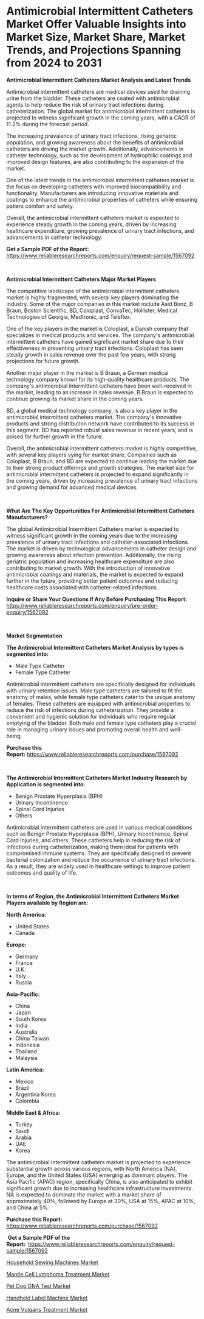<p><h1>Antimicrobial Intermittent Catheters Market Offer Valuable Insights into Market Size, Market Share, Market Trends, and Projections Spanning from 2024 to 2031</h1></p><p><strong>Antimicrobial Intermittent Catheters Market Analysis and Latest Trends</strong></p>
<p><p>Antimicrobial intermittent catheters are medical devices used for draining urine from the bladder. These catheters are coated with antimicrobial agents to help reduce the risk of urinary tract infections during catheterization. The global market for antimicrobial intermittent catheters is projected to witness significant growth in the coming years, with a CAGR of 11.2% during the forecast period.</p><p>The increasing prevalence of urinary tract infections, rising geriatric population, and growing awareness about the benefits of antimicrobial catheters are driving the market growth. Additionally, advancements in catheter technology, such as the development of hydrophilic coatings and improved design features, are also contributing to the expansion of the market.</p><p>One of the latest trends in the antimicrobial intermittent catheters market is the focus on developing catheters with improved biocompatibility and functionality. Manufacturers are introducing innovative materials and coatings to enhance the antimicrobial properties of catheters while ensuring patient comfort and safety.</p><p>Overall, the antimicrobial intermittent catheters market is expected to experience steady growth in the coming years, driven by increasing healthcare expenditure, growing prevalence of urinary tract infections, and advancements in catheter technology.</p></p>
<p><strong>Get a Sample PDF of the Report:&nbsp;</strong> <a href="https://www.reliableresearchreports.com/enquiry/request-sample/1567092">https://www.reliableresearchreports.com/enquiry/request-sample/1567092</a></p>
<p>&nbsp;</p>
<p><strong>Antimicrobial Intermittent Catheters Major Market Players</strong></p>
<p><p>The competitive landscape of the antimicrobial intermittent catheters market is highly fragmented, with several key players dominating the industry. Some of the major companies in this market include Asid Bonz, B Braun, Boston Scientific, BD, Coloplast, ConvaTec, Hollister, Medical Technologies of Georgia, Medtronic, and Teleflex.</p><p>One of the key players in the market is Coloplast, a Danish company that specializes in medical products and services. The company's antimicrobial intermittent catheters have gained significant market share due to their effectiveness in preventing urinary tract infections. Coloplast has seen steady growth in sales revenue over the past few years, with strong projections for future growth.</p><p>Another major player in the market is B Braun, a German medical technology company known for its high-quality healthcare products. The company's antimicrobial intermittent catheters have been well-received in the market, leading to an increase in sales revenue. B Braun is expected to continue growing its market share in the coming years.</p><p>BD, a global medical technology company, is also a key player in the antimicrobial intermittent catheters market. The company's innovative products and strong distribution network have contributed to its success in this segment. BD has reported robust sales revenue in recent years, and is poised for further growth in the future.</p><p>Overall, the antimicrobial intermittent catheters market is highly competitive, with several key players vying for market share. Companies such as Coloplast, B Braun, and BD are expected to continue leading the market due to their strong product offerings and growth strategies. The market size for antimicrobial intermittent catheters is projected to expand significantly in the coming years, driven by increasing prevalence of urinary tract infections and growing demand for advanced medical devices.</p></p>
<p>&nbsp;</p>
<p><strong>What Are The Key Opportunities For Antimicrobial Intermittent Catheters Manufacturers?</strong></p>
<p><p>The global Antimicrobial Intermittent Catheters market is expected to witness significant growth in the coming years due to the increasing prevalence of urinary tract infections and catheter-associated infections. The market is driven by technological advancements in catheter design and growing awareness about infection prevention. Additionally, the rising geriatric population and increasing healthcare expenditure are also contributing to market growth. With the introduction of innovative antimicrobial coatings and materials, the market is expected to expand further in the future, providing better patient outcomes and reducing healthcare costs associated with catheter-related infections.</p></p>
<p><strong>Inquire or Share Your Questions If Any Before Purchasing This Report:</strong> <a href="https://www.reliableresearchreports.com/enquiry/pre-order-enquiry/1567092">https://www.reliableresearchreports.com/enquiry/pre-order-enquiry/1567092</a></p>
<p>&nbsp;</p>
<p><strong>Market Segmentation</strong></p>
<p><strong>The Antimicrobial Intermittent Catheters Market Analysis by types is segmented into:</strong></p>
<p><ul><li>Male Type Catheter</li><li>Female Type Catheter</li></ul></p>
<p><p>Antimicrobial intermittent catheters are specifically designed for individuals with urinary retention issues. Male type catheters are tailored to fit the anatomy of males, while female type catheters cater to the unique anatomy of females. These catheters are equipped with antimicrobial properties to reduce the risk of infections during catheterization. They provide a convenient and hygienic solution for individuals who require regular emptying of the bladder. Both male and female type catheters play a crucial role in managing urinary issues and promoting overall health and well-being.</p></p>
<p><strong>Purchase this Report:&nbsp;</strong><a href="https://www.reliableresearchreports.com/purchase/1567092">https://www.reliableresearchreports.com/purchase/1567092</a></p>
<p>&nbsp;</p>
<p><strong>The Antimicrobial Intermittent Catheters Market Industry Research by Application is segmented into:</strong></p>
<p><ul><li>Benign Prostate Hyperplasia (BPH)</li><li>Urinary Incontinence</li><li>Spinal Cord Injuries</li><li>Others</li></ul></p>
<p><p>Antimicrobial intermittent catheters are used in various medical conditions such as Benign Prostate Hyperplasia (BPH), Urinary Incontinence, Spinal Cord Injuries, and others. These catheters help in reducing the risk of infections during catheterization, making them ideal for patients with compromised immune systems. They are specifically designed to prevent bacterial colonization and reduce the occurrence of urinary tract infections. As a result, they are widely used in healthcare settings to improve patient outcomes and quality of life.</p></p>
<p>&nbsp;</p>
<p><strong>In terms of Region, the Antimicrobial Intermittent Catheters Market Players available by Region are:</strong></p>
<p>
    <p> <strong> North America: </strong>
        <ul>
            <li>United States</li>
            <li>Canada</li>
        </ul>
        </p> 
    <p> <strong> Europe: </strong>
        <ul>
            <li>Germany</li>
            <li>France</li>
            <li>U.K.</li>
            <li>Italy</li>
            <li>Russia</li>
        </ul>
        </p> 
    <p> <strong> Asia-Pacific: </strong>
        <ul>
            <li>China</li>
            <li>Japan</li>
            <li>South Korea</li>
            <li>India</li>
            <li>Australia</li>
            <li>China Taiwan</li>
            <li>Indonesia</li>
            <li>Thailand</li>
            <li>Malaysia</li>
        </ul>
        </p> 
    <p> <strong> Latin America: </strong>
        <ul>
            <li>Mexico</li>
            <li>Brazil</li>
            <li>Argentina Korea</li>
            <li>Colombia</li>
        </ul>
        </p> 
    <p> <strong> Middle East & Africa: </strong>
        <ul>
            <li>Turkey</li>
            <li>Saudi</li>
            <li>Arabia</li>
            <li>UAE</li>
            <li>Korea</li>
        </ul>
    </p>
    </p>
<p><p>The antimicrobial intermittent catheters market is projected to experience substantial growth across various regions, with North America (NA), Europe, and the United States (USA) emerging as dominant players. The Asia Pacific (APAC) region, specifically China, is also anticipated to exhibit significant growth due to increasing healthcare infrastructure investments. NA is expected to dominate the market with a market share of approximately 40%, followed by Europe at 30%, USA at 15%, APAC at 10%, and China at 5%.</p></p>
<p><strong>Purchase this Report: </strong><a href="https://www.reliableresearchreports.com/purchase/1567092">https://www.reliableresearchreports.com/purchase/1567092</a></p>
<p>&nbsp;<strong>Get a Sample PDF of the Report:&nbsp;&nbsp;</strong><a href="https://www.reliableresearchreports.com/enquiry/request-sample/1567092">https://www.reliableresearchreports.com/enquiry/request-sample/1567092</a></p>
<p><strong></strong></p>
<p><p><a href="https://issuu.com/reportprime-2/docs/household-sewing-machines-market-size-2030.pptx">Household Sewing Machines Market</a></p><p><a href="https://medium.com/@boydsmitham726/mantle-cell-lymphoma-treatment-market-share-evolution-and-market-growth-trends-2024-2031-cc947d4dfb9a">Mantle Cell Lymphoma Treatment Market</a></p><p><a href="https://medium.com/@vallieemard78/pet-dog-dna-test-market-trends-and-market-analysis-forecasted-for-period-2024-2031-02c1b9e53044">Pet Dog DNA Test Market</a></p><p><a href="https://issuu.com/reportprime-2/docs/handheld-label-machine-market-size-2030.pptx">Handheld Label Machine Market</a></p><p><a href="https://medium.com/@boydsmitham726/acne-vulgaris-treatment-market-competitive-analysis-market-trends-and-forecast-to-2031-3d8ac374f06d">Acne Vulgaris Treatment Market</a></p></p>